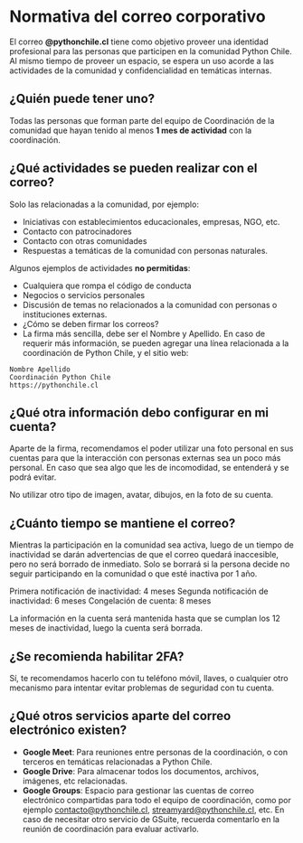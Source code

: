 # Normativa del correo corporativo

El correo **@pythonchile.cl** tiene como objetivo proveer una identidad profesional para las personas que participen en la comunidad Python Chile. Al mismo tiempo de proveer un espacio, se espera un uso acorde a las actividades de la comunidad y confidencialidad en temáticas internas.

## ¿Quién puede tener uno?

Todas las personas que forman parte del equipo de Coordinación de la comunidad que hayan tenido al menos **1 mes de actividad** con la coordinación.

## ¿Qué actividades se pueden realizar con el correo?

Solo las relacionadas a la comunidad, por ejemplo:

* Iniciativas con establecimientos educacionales, empresas, NGO, etc.
* Contacto con patrocinadores
* Contacto con otras comunidades
* Respuestas a temáticas de la comunidad con personas naturales.

Algunos ejemplos de actividades **no permitidas**:

* Cualquiera que rompa el código de conducta
* Negocios o servicios personales
* Discusión de temas no relacionados a la comunidad con personas o instituciones externas.
* ¿Cómo se deben firmar los correos?
* La firma más sencilla, debe ser el Nombre y Apellido. En caso de requerir más información, se pueden agregar una línea relacionada a la coordinación de Python Chile, y el sitio web:

```text
Nombre Apellido
Coordinación Python Chile
https://pythonchile.cl
```

## ¿Qué otra información debo configurar en mi cuenta?
Aparte de la firma, recomendamos el poder utilizar una foto personal en sus cuentas para que la interacción con personas externas sea un poco más personal. En caso que sea algo que les de incomodidad, se entenderá y se podrá evitar.

No utilizar otro tipo de imagen, avatar, dibujos, en la foto de su cuenta.

## ¿Cuánto tiempo se mantiene el correo?

Mientras la participación en la comunidad sea activa, luego de un tiempo de inactividad se darán advertencias de que el correo quedará inaccesible, pero no será borrado de inmediato. Solo se borrará si la persona decide no seguir participando en la comunidad o que esté inactiva por 1 año.

Primera notificación de inactividad: 4 meses
Segunda notificación de inactividad: 6 meses
Congelación de cuenta: 8 meses

La información en la cuenta será mantenida hasta que se cumplan los 12 meses de inactividad, luego la cuenta será borrada.

## ¿Se recomienda habilitar 2FA?

Sí, te recomendamos hacerlo con tu teléfono móvil, llaves, o cualquier otro mecanismo para intentar evitar problemas de seguridad con tu cuenta.

## ¿Qué otros servicios aparte del correo electrónico existen?

* **Google Meet**: Para reuniones entre personas de la coordinación, o con terceros en temáticas relacionadas a Python Chile.
* **Google Drive**: Para almacenar todos los documentos, archivos, imágenes, etc relacionadas.
* **Google Groups**: Espacio para gestionar las cuentas de correo electrónico compartidas para todo el equipo de coordinación, como por ejemplo <contacto@pythonchile.cl>, <streamyard@pythonchile.cl>, etc.
En caso de necesitar otro servicio de GSuite, recuerda comentarlo en la reunión de coordinación para evaluar activarlo.
